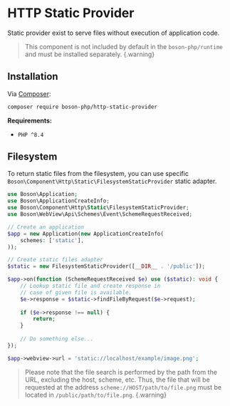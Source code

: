 # HTTP Static Provider 

Static provider exist to serve files without execution of application code.

> This component is not included by default in the `boson-php/runtime`
> and must be installed separately.
{.warning}


## Installation

Via [Composer](https://getcomposer.org/doc/01-basic-usage.md#installing-dependencies):

```bash
composer require boson-php/http-static-provider
```

**Requirements:**

* `PHP ^8.4`


## Filesystem

To return static files from the filesystem, you can use specific 
`Boson\Component\Http\Static\FilesystemStaticProvider` static adapter.

```php
use Boson\Application;
use Boson\ApplicationCreateInfo;
use Boson\Component\Http\Static\FilesystemStaticProvider;
use Boson\WebView\Api\Schemes\Event\SchemeRequestReceived;

// Create an application
$app = new Application(new ApplicationCreateInfo(
    schemes: ['static'],
));

// Create static files adapter
$static = new FilesystemStaticProvider([__DIR__ . '/public']);

$app->on(function (SchemeRequestReceived $e) use ($static): void {
    // Lookup static file and create response in
    // case of given file is available.
    $e->response = $static->findFileByRequest($e->request);
    
    if ($e->response !== null) {
        return;
    }
    
    // Do something else...
});

$app->webview->url = 'static://localhost/example/image.png';
```

> Please note that the file search is performed by the path from the URL, 
> excluding the host, scheme, etc. Thus, the file that will be requested at 
> the address `scheme://HOST/path/to/file.png` must be located in
> `/public/path/to/file.png`.
{.warning}
